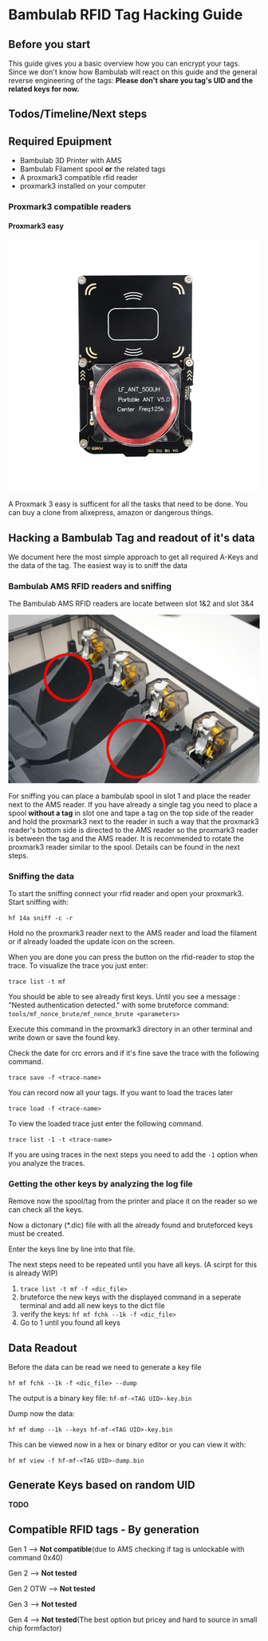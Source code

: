 # Bambulab RFID Tag Hacking Guide

<!--ts-->
<!--te-->



## Before you start

This guide gives you a basic overview how you can encrypt your tags. Since we don't know how Bambulab will react on this guide and the general reverse engineering of the tags: **Please don't share you tag's UID and the related keys for now.**


## Todos/Timeline/Next steps


## Required Epuipment

- Bambulab 3D Printer with AMS
- Bambulab Filament spool **or** the related tags
- A proxmark3 compatible rfid reader
- proxmark3 installed on your computer

### Proxmark3 compatible readers

#### Proxmark3 easy
![](images/Proxmark3_easy.png)

A Proxmark 3 easy is sufficent for all the tasks that need to be done. You can buy a clone from alixepress, amazon or dangerous things.


## Hacking a Bambulab Tag and readout of it's data
We document here the most simple approach to get all required A-Keys and the data of the tag.
The easiest way is to sniff the data

### Bambulab AMS RFID readers and sniffing
The Bambulab AMS RFID readers are locate between slot 1&2 and slot 3&4

![](images/filament-slots.jpg)

For sniffing you can place a bambulab spool in slot 1 and place the reader next to the AMS reader.
If you have already a single tag you need to place a spool **without a tag** in slot one and tape a tag on the top side of the reader and hold the proxmark3 next to the reader in such a way that the proxmark3 reader's bottom side is directed to the AMS reader so the proxmark3 reader is between the tag and the AMS reader. It is recommended to rotate the proxmark3 reader similar to the spool. Details can be found in the next steps.

### Sniffing the data

To start the sniffing connect your rfid reader and open your proxmark3. 
Start sniffing with:

`hf 14a sniff -c -r`

Hold no the proxmark3 reader next to the AMS reader and load the filament or if already loaded the update icon on the screen.

When you are done you can press the button on the rfid-reader to stop the trace. To visualize the trace you just enter:

`trace list -t mf`

You should be able to see already first keys. Until you see a message :
"Nested authentication detected." with some bruteforce command: `tools/mf_nonce_brute/mf_nonce_brute <parameters>`

Execute this command in the proxmark3 directory in an other terminal and write down or save the found key.

Check the date for crc errors and if it's fine save the trace with the following command.

`trace save -f <trace-name>`

You can record now all your tags. If you want to load the traces later

`trace load -f <trace-name>`

To view the loaded trace just enter the following command.

`trace list -1 -t <trace-name>`

If you are using traces in the next steps you need to add the `-1` option when you analyze the traces.

### Getting the other keys by analyzing the log file

Remove now the spool/tag from the printer and place it on the reader so we can check all the keys.

Now a dictonary (*.dic) file with all the already found and bruteforced keys must be created.

Enter the keys line by line into that file.

The next steps need to be repeated until you have all keys. (A scirpt for this is already WIP)

1. `trace list -t mf -f <dic_file>`
2. bruteforce the new keys with the displayed command in a seperate terminal and add all new keys to the dict file
3. verify the keys: `hf mf fchk --1k -f <dic_file>`
4. Go to 1 until you found all keys

## Data Readout

Before the data can be read we need to generate a key file

`hf mf fchk --1k -f <dic_file> --dump`

The output is a binary key file: `hf-mf-<TAG UID>-key.bin`

Dump now the data:

`hf mf dump --1k --keys hf-mf-<TAG UID>-key.bin`

This can be viewed now in a hex or binary editor or you can view it with:

`hf mf view -f hf-mf-<TAG UID>-dump.bin`


## Generate Keys based on random UID

**TODO**



## Compatible RFID tags -  By generation

Gen 1 --> **Not compatible**(due to AMS checking if tag is unlockable with command 0x40)

Gen 2 --> **Not tested**

Gen 2 OTW --> **Not tested**

Gen 3 --> **Not tested**

Gen 4 --> **Not tested**(The best option but pricey and hard to source in small chip formfactor)
